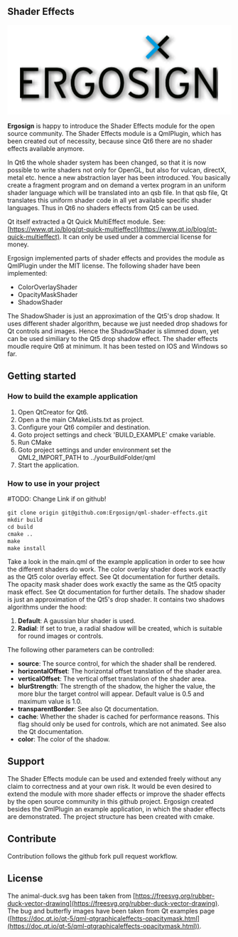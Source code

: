 ## Shader Effects

![](images/screenshot.png)

**Ergosign** is happy to introduce the Shader Effects module for the open source community. The Shader Effects module is a QmlPlugin, which has been created out of necessity, because since Qt6 there are no shader effects available anymore.

In Qt6 the whole shader system has been changed, so that it is now possible to write shaders not only for OpenGL, but also for vulcan, directX, metal etc.
hence a new abstraction layer has been introduced. You basically create a fragment program and on demand a vertex program in an uniform shader language which will be translated into an qsb file.
In that qsb file, Qt translates this uniform shader code in all yet available specific shader languages. Thus in Qt6 no shaders effects from Qt5 can be used.

Qt itself extracted a Qt Quick MultiEffect module.
See: [https://www.qt.io/blog/qt-quick-multieffect](https://www.qt.io/blog/qt-quick-multieffect).
It can only be used under a commercial license for money.

Ergosign implemented parts of shader effects and provides the module as QmlPlugin under the MIT license.
The following shader have been implemented:

- ColorOverlayShader
- OpacityMaskShader
- ShadowShader

The ShadowShader is just an approximation of the Qt5's drop shadow. It uses different shader algorithm, because we just needed drop shadows for Qt controls and images.
Hence the ShadowShader is slimmed down, yet can be used similiary to the Qt5 drop shadow effect.
The shader effects moudle require Qt6 at minimum. It has been tested on IOS and Windows so far.

## Getting started

### How to build the example application
1. Open QtCreator for Qt6.
2. Open a the main CMakeLists.txt as project.
3. Configure your Qt6 compiler and destination.
4. Goto project settings and check 'BUILD_EXAMPLE' cmake variable.
5. Run CMake
6. Goto project settings and under environment set the QML2_IMPORT_PATH to ../yourBuildFolder/qml
7. Start the application.

### How to use in your project

#TODO: Change Link if on github!
```
git clone origin git@github.com:Ergosign/qml-shader-effects.git
mkdir build
cd build
cmake ..
make 
make install
```

Take a look in the main.qml of the example application in order to see how the different shaders do work.
The color overlay shader does work exactly as the Qt5 color overlay effect. See Qt documentation for further details.
The opacity mask shader does work exactly the same as the Qt5 opacity mask effect. See Qt documentation for further details.
The shadow shader is just an approximation of the Qt5's drop shader. It contains two shadows algorithms under the hood:

1. **Default**: A gaussian blur shader is used.
2. **Radial**: If set to true, a radial shadow will be created, which is suitable for round images or controls.

The following other parameters can be controlled:
- **source**: The source control, for which the shader shall be rendered.
- **horizontalOffset**: The horizontal offset translation of the shader area.
- **verticalOffset**: The vertical offset translation of the shader area.
- **blurStrength**: The strength of the shadow, the higher the value, the more blur the target control will appear. Default value is 0.5 and maximum value is 1.0.
- **transparentBorder**: See also Qt documentation.
- **cache**: Whether the shader is cached for performance reasons. This flag should only be used for controls, which are not animated. See also the Qt documentation.
- **color**: The color of the shadow.


## Support
The Shader Effects module can be used and extended freely without any claim to correctness and at your own risk. 
It would be even desired to extend the module with more shader effects or improve the shader effects by the open source community in this github project.
Ergosign created besides the QmlPlugin an example application, in which the shader effects are demonstrated.
The project structure has been created with cmake.

## Contribute
Contribution follows the github fork pull request workflow.

## License
The animal-duck.svg has been taken from [https://freesvg.org/rubber-duck-vector-drawing](https://freesvg.org/rubber-duck-vector-drawing).
The bug and butterfly images have been taken from Qt examples page ([https://doc.qt.io/qt-5/qml-qtgraphicaleffects-opacitymask.html](https://doc.qt.io/qt-5/qml-qtgraphicaleffects-opacitymask.html)).
